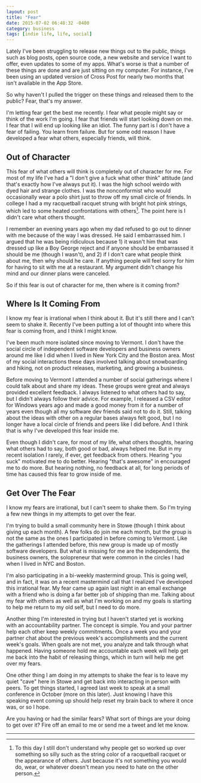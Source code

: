 ```yaml
---
layout: post
title: "Fear"
date: 2015-07-02 06:48:32 -0400
category: business
tags: [indie life, life, social]
---
```

Lately I've been struggling to release new things out to the public, things such as blog posts, open source code, a new website and service I want to offer, even updates to some of my apps. What's worse is that a number of these things are done and are just sitting on my computer. For instance, I've been using an updated version of Cross Post for nearly two months that isn't available in the App Store. 

So why haven't I pulled the trigger on these things and released them to the public? Fear, that's my answer. 

I'm letting fear get the best me recently. I fear what people might say or think of the work I'm going. I fear that friends will start looking down on me. I fear that I will end up looking like an idiot. The funny part is I don't have a fear of failing. You learn from failure. But for some odd reason I have developed a fear what others, especially friends, will think. 

## Out of Character

This fear of what others will think is completely out of character for me. For most of my life I've had a "I don't give a fuck what other think" attitude (and that's exactly how I've always put it). I was the high school weirdo with dyed hair and strange clothes. I was the nonconformist who would occasionally wear a polo shirt just to throw off my small circle of friends. In college I had a my racquetball racquet strung with bright hot pink strings, which led to some heated confrontations with others[^1]. The point here is I didn't care what others thought.

I remember an evening years ago when my dad refused to go out to dinner with me because of the way I was dressed. He said I embarrassed him. I argued that he was being ridiculous because 1) it wasn't him that was dressed up like a Boy George reject and if anyone should be embarrassed it should be me (though I wasn't), and 2) if I don't care what people think about me, then why should he care. If anything people will feel sorry for him for having to sit with me at a restaurant. My argument didn't change his mind and our dinner plans were canceled.

So if this fear is out of character for me, then where is it coming from?

## Where Is It Coming From

I know my fear is irrational when I think about it. But it's still there and I can't seem to shake it. Recently I've been putting a lot of thought into where this fear is coming from, and I think I might know. 

I've been much more isolated since moving to Vermont. I don't have the social circle of independent software developers and business owners around me like I did when I lived in New York City and the Boston area. Most of my social interactions these days involved talking about snowboarding and hiking, not on product releases, marketing, and growing a business. 

Before moving to Vermont I attended a number of social gatherings where I could talk about and share my ideas. These groups were great and always provided excellent feedback. I always listened to what others had to say, but I didn't always follow their advice. For example, I released a CSV editor for Windows years ago and made a good money from it for a number of years even though all my software dev friends said not to do it. Still, talking about the ideas with other on a regular bases always felt good, but I no longer have a local circle of friends and peers like I did before. And I think that is why I've developed this fear inside me.

Even though I didn't care, for most of my life, what others thoughts, hearing what others had to say, both good or bad, always helped me. But in my recent isolation I rarely, if ever, get feedback from others. Hearing "you suck" motivated me to do better. Hearing "that's awesome" in encouraged me to do more. But hearing nothing, no feedback at all, for long periods of time has caused this fear to grow inside of me. 

## Get Over The Fear 

I know my fears are irrational, but I can't seem to shake them. So I'm trying a few new things in my attempts to get over the fear. 

I'm trying to build a small community here in Stowe (though I think about giving up each month). A few folks do join me each month, but the group is not the same as the ones I participated in before coming to Vermont. Like the gatherings I attended before, this new group is made up of mostly software developers. But what is missing for me are the independents, the business owners, the solopreneur that were common in the circles I had when I lived in NYC and Boston.

I'm also participating in a bi-weekly mastermind group. This is going well, and in fact, it was on a recent mastermind call that I realized I've developed this irrational fear. My fear came up again last night in an email exchange with a friend who is doing a far better job of shipping than me. Talking about my fear with others as well as what I'm working on and my goals is starting to help me return to my old self, but I need to do more.

Another thing I'm interested in trying but I haven't started yet is working with an accountability partner. The concept is simple. You and your partner help each other keep weekly commitments. Once a week you and your partner chat about the previous week's accomplishments and the current week's goals. When goals are not met, you analyze and talk through what happened. Having someone hold me accountable each week will help get me back into the habit of releasing things, which in turn will help me get over my fears.

One other thing I am doing in my attempts to shake the fear is to leave my quiet "cave" here in Stowe and get back into interacting in person with peers. To get things started, I agreed last week to speak at a small conference in October (more on this later). Just knowing I have this speaking event coming up should help reset my brain back to where it once was, or so I hope.

Are you having or had the similar fears? What sort of things are your doing to get over it? Fire off an email to me or send me a tweet and let me know.

---

[^1]: To this day I still don't understand why people get so worked up over something so silly such as the string color of a racquetball racquet or the appearance of others. Just because it's not something you would do, wear, or whatever doesn't mean you need to hate on the other person.
